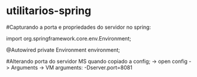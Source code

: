 # utilitarios-spring



#Capturando a porta e propriedades do servidor no spring: 

import org.springframework.core.env.Environment;

@Autowired
private Environment environment;


#Alterando porta do servidor MS quando copiado a config;
 -> open config -> Arguments -> VM arguments: -Dserver.port=8081
